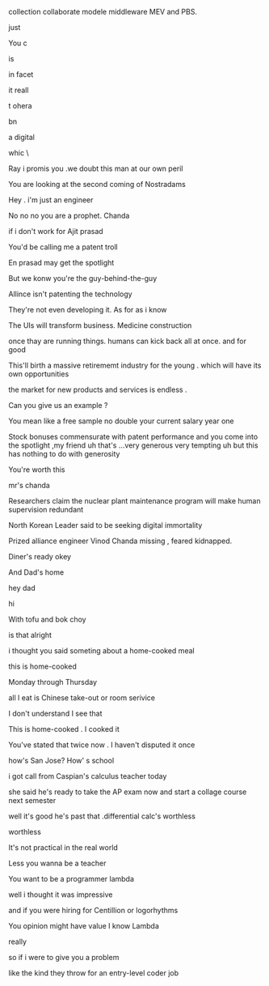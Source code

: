 collection   collaborate  modele  middleware  MEV and PBS.









just  

You  c

is 

in facet

 it reall 

t ohera

bn 

a digital 

whic \



Ray i promis you .we doubt this man at our own peril 

You are looking at the second coming of Nostradams

Hey . i'm just an engineer

No no no you are a prophet. Chanda

if  i don't work for Ajit prasad

You'd be calling me a patent troll

En prasad may get the spotlight

But we konw you're the guy-behind-the-guy 

Allince isn't patenting the technology

They're not even developing it. As for as i know 

The UIs will transform business. Medicine  construction

once thay are running things. humans can kick back   all at once.  and for good

This'll birth a massive retirememt industry  for the young . which will have its own opportunities 

the market for new products and services is endless .

Can you give us an example ?

You mean like a free sample   no  double your current salary year one 

Stock bonuses commensurate with patent performance  and you come into the spotlight ,my friend  uh that's ...very generous  very tempting uh but  this has nothing to do with generosity 

You're worth this 

mr's chanda  

Researchers claim the nuclear plant maintenance program will make human supervision redundant  

North Korean Leader said to be seeking digital immortality 

Prized alliance engineer Vinod Chanda missing , feared kidnapped. 

Diner's ready okey 

And Dad's home 

hey dad 

hi

With tofu and bok choy

is that alright 

i thought you said someting about a home-cooked meal 

this is home-cooked 

Monday through Thursday 

all l eat is Chinese take-out or room serivice 

I don't understand I see that

This is home-cooked . I cooked it 

You've stated that twice now . I haven't disputed it once 

how's San Jose?  How' s  school 

i got call from Caspian's calculus teacher today 

she said he's ready to take the AP exam now and start a collage course next semester 

well it's good he's past that .differential calc's worthless

worthless 

It's not practical in the real world  

Less you wanna be a teacher 

You want to be a programmer  lambda 

well i thought it was impressive 

and if you were hiring for Centillion or logorhythms 

You opinion might have value  I know Lambda 

really 

so if i were to give you a  problem 

like the kind they throw for an entry-level coder job  



















